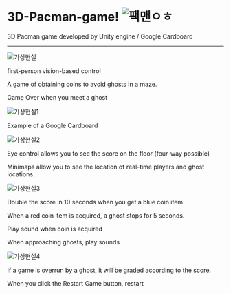 # 3D-Pacman-game! ![팩맨ㅇㅎ](https://user-images.githubusercontent.com/26848932/81146776-e741f980-8fb3-11ea-8697-7f3dbbfa4a48.png)
3D Pacman game developed by Unity engine / Google Cardboard

---------------------------------------------------------------------------------------------------------
![가상현실](https://user-images.githubusercontent.com/26848932/81145974-5d456100-8fb2-11ea-800f-5afac60a6cef.png)


first-person vision-based control

A game of obtaining coins to avoid ghosts in a maze.

Game Over when you meet a ghost

![가상현실1](https://user-images.githubusercontent.com/26848932/81146186-bd3c0780-8fb2-11ea-87a0-528a57413628.png)

Example of a Google Cardboard

![가상현실2](https://user-images.githubusercontent.com/26848932/81146189-bdd49e00-8fb2-11ea-9611-ce1ee3275d5b.png)

Eye control allows you to see the score on the floor (four-way possible)

Minimaps allow you to see the location of real-time players and ghost locations.


![가상현실3](https://user-images.githubusercontent.com/26848932/81146190-be6d3480-8fb2-11ea-9390-2823747c5ace.png)

Double the score in 10 seconds when you get a blue coin item

When a red coin item is acquired, a ghost stops for 5 seconds.

Play sound when coin is acquired

When approaching ghosts, play sounds


![가상현실4](https://user-images.githubusercontent.com/26848932/81146191-be6d3480-8fb2-11ea-87de-3ea1e7b596aa.png)

If a game is overrun by a ghost, it will be graded according to the score.

When you click the Restart Game button, restart

